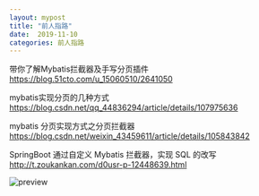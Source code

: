 ```yaml
---
layout: mypost
title: "前人指路"
date:  2019-11-10
categories: 前人指路
---
```


带你了解Mybatis拦截器及手写分页插件 https://blog.51cto.com/u_15060510/2641050



mybatis实现分页的几种方式  https://blog.csdn.net/qq_44836294/article/details/107975636



mybatis 分页实现方式之分页拦截器 https://blog.csdn.net/weixin_43459611/article/details/105843842



SpringBoot 通过自定义 Mybatis 拦截器，实现 SQL 的改写 http://t.zoukankan.com/d0usr-p-12448639.html





![preview](https://pic4.zhimg.com/v2-927ff08e7d48876e992d0f032bae5af7_r.jpg)